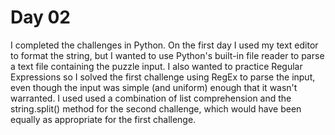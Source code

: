 # Day 02

I completed the challenges in Python. On the first day I used my text editor to format the string, but I wanted to use Python's built-in file reader to parse a text file containing the puzzle input. I also wanted to practice Regular Expressions so I solved the first challenge using RegEx to parse the input, even though the input was simple (and uniform) enough that it wasn't warranted. I used used a combination of list comprehension and the string.split() method for the second challenge, which would have been equally as appropriate for the first challenge.
